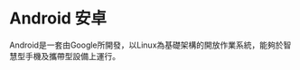 [Title]: # (安卓)
[Difficulty]: # (初學者)
[Order]: # (3)

# Android 安卓

Android是一套由Google所開發，以Linux為基礎架構的開放作業系統，能夠於智慧型手機及攜帶型設備上運行。
